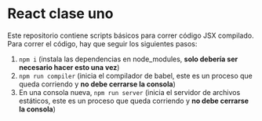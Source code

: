 # React clase uno

Este repositorio contiene scripts básicos para correr código JSX compilado. Para correr el código, hay que seguir los siguientes pasos:

1. `npm i` (instala las dependencias en node_modules, **solo debería ser necesario hacer esto una vez**)
2. `npm run compiler` (inicia el compilador de babel, este es un proceso que queda corriendo y **no debe cerrarse la consola**)
3. En una consola nueva, `npm run server` (inicia el servidor de archivos estáticos, este es un proceso que queda corriendo y **no debe cerrarse la consola**)
